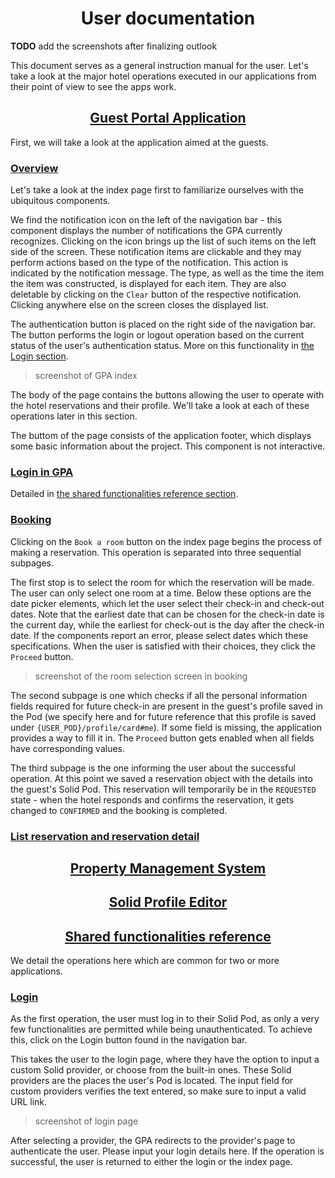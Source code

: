 <div align="center"> <h1>User documentation</h1> </div>

**TODO** add the screenshots after finalizing outlook

This document serves as a general instruction manual for the user. Let's take a look at the major hotel operations executed in our applications from their point of view to see the apps work.

<div align="center"> <h2><ins>Guest Portal Application</ins></h2> </div>

First, we will take a look at the application aimed at the guests.

### <ins>Overview</ins>

Let's take a look at the index page first to familiarize ourselves with the ubiquitous components. 

We find the notification icon on the left of the navigation bar - this component displays the number of notifications the GPA currently recognizes. Clicking on the icon brings up the list of such items on the left side of the screen. These notification items are clickable and they may perform actions based on the type of the notification. This action is indicated by the notification message. The type, as well as the time the item the item was constructed, is displayed for each item. They are also deletable by clicking on the `Clear` button of the respective notification. Clicking anywhere else on the screen closes the displayed list.

The authentication button is placed on the right side of the navigation bar. The button performs the login or logout operation based on the current status of the user's authentication status. More on this functionality in [the Login section](#login).

> screenshot of GPA index

The body of the page contains the buttons allowing the user to operate with the hotel reservations and their profile. We'll take a look at each of these operations later in this section.

The buttom of the page consists of the application footer, which displays some basic information about the project. This component is not interactive.

### <ins>Login in GPA</ins>

Detailed in [the shared functionalities reference section](#login).

### <ins>Booking</ins>

Clicking on the `Book a room` button on the index page begins the process of making a reservation. This operation is separated into three sequential subpages.

The first stop is to select the room for which the reservation will be made. The user can only select one room at a time. Below these options are the date picker elements, which let the user select their check-in and check-out dates. Note that the earliest date that can be chosen for the check-in date is the current day, while the earliest for check-out is the day after the check-in date. If the components report an error, please select dates which these specifications. When the user is satisfied with their choices, they click the `Proceed` button.

> screenshot of the room selection screen in booking

The second subpage is one which checks if all the personal information fields required for future check-in are present in the guest's profile saved in the Pod (we specify here and for future reference that this profile is saved under `{USER_POD}/profile/card#me`). If some field is missing, the application provides a way to fill it in. The `Proceed` button gets enabled when all fields have corresponding values.

The third subpage is the one informing the user about the successful operation. At this point we saved a reservation object with the details into the guest's Solid Pod. This reservation will temporarily be in the `REQUESTED` state - when the hotel responds and confirms the reservation, it gets changed to `CONFIRMED` and the booking is completed.

### <ins>List reservation and reservation detail</ins>



<div align="center"> <h2><ins>Property Management System</ins></h2> </div>


<div align="center"> <h2><ins>Solid Profile Editor</ins></h2> </div>

<div align="center"> <h2><ins>Shared functionalities reference</ins></h2> </div>

We detail the operations here which are common for two or more applications.

### <ins>Login</ins>

As the first operation, the user must log in to their Solid Pod, as only a very few functionalities are permitted while being unauthenticated. To achieve this, click on the Login button found in the navigation bar.

This takes the user to the login page, where they have the option to input a custom Solid provider, or choose from the built-in ones. These Solid providers are the places the user's Pod is located. The input field for custom providers verifies the text entered, so make sure to input a valid URL link.

> screenshot of login page

After selecting a provider, the GPA redirects to the provider's page to authenticate the user. Please input your login details here. If the operation is successful, the user is returned to either the login or the index page.